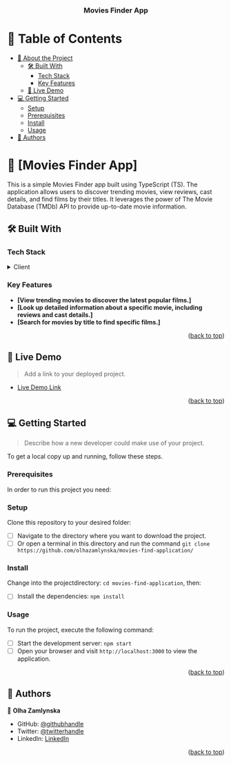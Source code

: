 <a name="readme-top"></a>

<div align="center">
  <h3><b>
Movies Finder App</b></h3>
</div>

# 📗 Table of Contents

- [📖 About the Project](#about-project)
  - [🛠 Built With](#built-with)
    - [Tech Stack](#tech-stack)
    - [Key Features](#key-features)
  - [🚀 Live Demo](#live-demo)
- [💻 Getting Started](#getting-started)
  - [Setup](#setup)
  - [Prerequisites](#prerequisites)
  - [Install](#install)
  - [Usage](#usage)
- [👥 Authors](#authors)

# 📖 [Movies Finder App] <a name="about-project"></a>

This is a simple Movies Finder app built using TypeScript (TS). The application
allows users to discover trending movies, view reviews, cast details, and find
films by their titles. It leverages the power of The Movie Database (TMDb) API
to provide up-to-date movie information.

## 🛠 Built With <a name="built-with"></a>

### Tech Stack <a name="tech-stack"></a>

<details>
  <summary>Client</summary>
  <ul>
    <li><a href="https://reactjs.org/">React.js</a></li>
    <li><a href="https://www.typescriptlang.org/">TypeScript</a></li>
    <li><a href="https://axios-http.com/">Axios</a></li>
    <li><a href="https://formik.org/">Formik</a></li>
    <li><a href="https://github.com/jquense/yup">Yup</a></li>
    <li><a href="https://styled-components.com/">Styled-Components</a></li>
    <li><a href="https://mhnpd.github.io/react-loader-spinner/">React loader spinner</a></li>
    <li><a href="https://react-hot-toast.com/">React-hot-toast</a></li>
  </ul>
</details>

### Key Features <a name="key-features"></a>

- **[View trending movies to discover the latest popular films.]**
- **[Look up detailed information about a specific movie, including reviews and
  cast details.]**
- **[Search for movies by title to find specific films.]**

<p align="right">(<a href="#readme-top">back to top</a>)</p>

## 🚀 Live Demo <a name="live-demo"></a>

> Add a link to your deployed project.

- [Live Demo Link](https://olhazamlynska.github.io/movies-find-application/)

<p align="right">(<a href="#readme-top">back to top</a>)</p>

<!-- GETTING STARTED -->

## 💻 Getting Started <a name="getting-started"></a>

> Describe how a new developer could make use of your project.

To get a local copy up and running, follow these steps.

### Prerequisites

In order to run this project you need:

### Setup

Clone this repository to your desired folder:

- [ ] Navigate to the directory where you want to download the project.
- [ ] Or open a terminal in this directory and run the command
      `git clone https://github.com/olhazamlynska/movies-find-application/`

### Install

Change into the projectdirectory: `cd movies-find-application`, then:

- [ ] Install the dependencies: `npm install`

### Usage

To run the project, execute the following command:

- [ ] Start the development server: `npm start`
- [ ] Open your browser and visit `http://localhost:3000` to view the
      application.

<p align="right">(<a href="#readme-top">back to top</a>)</p>

## 👥 Authors <a name="authors"></a>

👤 **Olha Zamlynska**

- GitHub: [@githubhandle](https://github.com/olhazamlynska)
- Twitter: [@twitterhandle](https://twitter.com/olyazamlynska)
- LinkedIn: [LinkedIn](https://www.linkedin.com/in/olhazamlynska)

<p align="right">(<a href="#readme-top">back to top</a>)</p>
